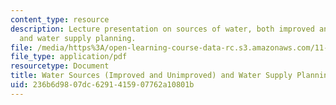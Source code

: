 ```yaml
---
content_type: resource
description: Lecture presentation on sources of water, both improved and unimproved,
  and water supply planning.
file: /media/https%3A/open-learning-course-data-rc.s3.amazonaws.com/11-479j-water-and-sanitation-infrastructure-in-developing-countries-spring-2007/236b6d9807dc6291415907762a10801b_lect5.pdf
file_type: application/pdf
resourcetype: Document
title: Water Sources (Improved and Unimproved) and Water Supply Planning
uid: 236b6d98-07dc-6291-4159-07762a10801b
---
```

